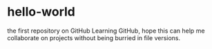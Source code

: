 hello-world
===========

the first repository on GitHub
Learning GitHub, hope this can help me collaborate on projects without being burried in file versions.

